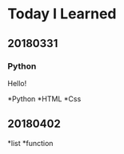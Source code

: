 # Today I Learned

## 20180331

### Python

Hello!

*Python
*HTML
*Css


## 20180402
*list
*function
